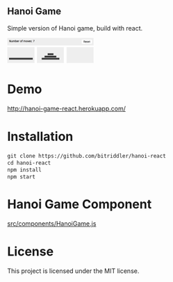 Hanoi Game
-----
Simple version of Hanoi game, build with react.

<img src="/public/screenshot.png" width="200px">

# Demo
http://hanoi-game-react.herokuapp.com/

# Installation
```
git clone https://github.com/bitriddler/hanoi-react
cd hanoi-react
npm install
npm start
```

# Hanoi Game Component
[src/components/HanoiGame.js](/src/components/HanoiGame.js)

# License
This project is licensed under the MIT license.
